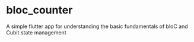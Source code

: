 # bloc_counter

A simple flutter app for understanding the basic fundamentals of bloC and Cubit state management
